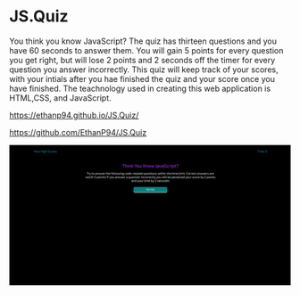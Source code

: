 # JS.Quiz

You think you know JavaScript? The quiz has thirteen questions and you have 60 seconds to answer them. You will gain 5 points for every question you get right, but will lose 2 points and 2 seconds off the timer for every question you answer incorrectly.  This quiz will keep track of your scores, with your intials after you hae finished the quiz and your score once you have finished. The teachnology used in creating this web application is HTML,CSS, and JavaScript. 

https://ethanp94.github.io/JS.Quiz/

https://github.com/EthanP94/JS.Quiz

![](./assets/images/Quiz-screenshot.png)